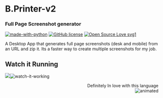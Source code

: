 # B.Printer-v2 
### Full Page Screenshot generator <br>

[![made-with-python](https://img.shields.io/badge/Made%20with-Python-1f425f.svg)](https://www.python.org/) [![GitHub license](https://img.shields.io/github/license/Naereen/StrapDown.js.svg)](https://github.com/andrefazan/B-Printer-v2/blob/main/LICENSE) [![Open Source Love svg1](https://badges.frapsoft.com/os/v1/open-source.svg?v=103)](https://github.com/andrefazan/B-Printer-v2)






A Desktop App that generates full page screenshots (desk and mobile) from an URL and zip it.
Its a faster way to create multiple screenshots for my job.


## Watch it Running

![](name-of-giphy.gif)![watch-it-working](https://user-images.githubusercontent.com/75899235/140619579-749a7603-ec6c-4f8d-a87d-c3afc46b3ae2.gif)


<p align="right">  
  Definitely In love with this language <br>
  <img src="https://www.python.org/static/community_logos/python-powered-w-200x80.png" alt="animated" />
</p>
